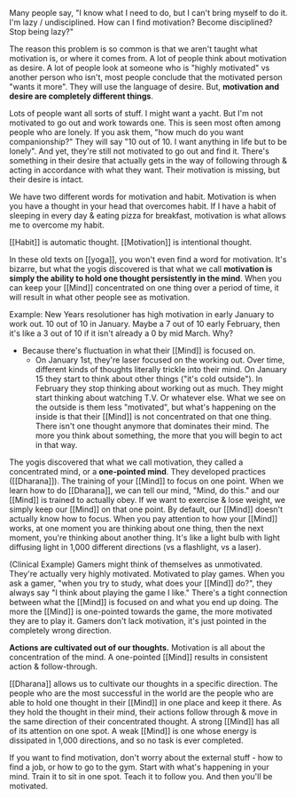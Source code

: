 Many people say, "I know what I need to do, but I can't bring myself to do it. I'm lazy / undisciplined. How can I find motivation? Become disciplined? Stop being lazy?"

The reason this problem is so common is that we aren't taught what motivation is, or where it comes from. A lot of people think about motivation as desire. A lot of people look at someone who is "highly motivated" vs another person who isn't, most people conclude that the motivated person "wants it more". They will use the language of desire. But, **motivation and desire are completely different things**.

Lots of people want all sorts of stuff. I might want a yacht. But I'm not motivated to go out and work towards one. This is seen most often among people who are lonely. If you ask them, "how much do you want companionship?" They will say "10 out of 10. I want anything in life but to be lonely". And yet, they're still not motivated to go out and find it. There's something in their desire that actually gets in the way of following through & acting in accordance with what they want. Their motivation is missing, but their desire is intact.

We have two different words for motivation and habit. Motivation is when you have a thought in your head that overcomes habit. If I have a habit of sleeping in every day & eating pizza for breakfast, motivation is what allows me to overcome my habit. 

[[Habit]] is automatic thought. [[Motivation]] is intentional thought.

In these old texts on [[yoga]], you won't even find a word for motivation. It's bizarre, but what the yogis discovered is that what we call **motivation is simply the ability to hold one thought persistently in the mind**. When you can keep your [[Mind]] concentrated on one thing over a period of time, it will result in what other people see as motivation.

Example: New Years resolutioner has high motivation in early January to work out. 10 out of 10 in January. Maybe a 7 out of 10 early February, then it's like a 3 out of 10 if it isn't already a 0 by mid March. Why?
- Because there's fluctuation in what their [[Mind]] is focused on.
	- On January 1st, they're laser focused on the working out. Over time, different kinds of thoughts literally trickle into their mind. On January 15 they start to think about other things ("it's cold outside"). In February they stop thinking about working out as much. They might start thinking about watching T.V. Or whatever else. What we see on the outside is them less "motivated", but what's happening on the inside is that their [[Mind]] is not concentrated on that one thing. There isn't one thought anymore that dominates their mind. The more you think about something, the more that you will begin to act in that way.

The yogis discovered that what we call motivation, they called a concentrated mind, or a **one-pointed mind**. They developed practices  ([[Dharana]]). The training of your [[Mind]] to focus on one point. When we learn how to do [[Dharana]], we can tell our mind, "Mind, do this." and our [[Mind]] is trained to actually obey. If we want to exercise & lose weight, we simply keep our [[Mind]] on that one point. By default, our [[Mind]] doesn't actually know how to focus. When you pay attention to how your [[Mind]] works, at one moment you are thinking about one thing, then the next moment, you're thinking about another thing. It's like a light bulb with light diffusing light in 1,000 different directions (vs a flashlight, vs a laser).

(Clinical Example)
Gamers might think of themselves as unmotivated. They're actually very highly motivated. Motivated to play games. When you ask a gamer, "when you try to study, what does your [[Mind]] do?", they always say "I think about playing the game I like." There's a tight connection between what the [[Mind]] is focused on and what you end up doing. The more the [[Mind]] is one-pointed towards the game, the more motivated they are to play it. Gamers don't lack motivation, it's just pointed in the completely wrong direction.

**Actions are cultivated out of our thoughts.**
Motivation is all about the concentration of the mind. A one-pointed [[Mind]] results in consistent action & follow-through.

[[Dharana]] allows us to cultivate our thoughts in a specific direction. The people who are the most successful in the world are the people who are able to hold one thought in their [[Mind]] in one place and keep it there. As they hold the thought in their mind, their actions follow through & move in the same direction of their concentrated thought. A strong [[Mind]] has all of its attention on one spot. A weak [[Mind]] is one whose energy is dissipated in 1,000 directions, and so no task is ever completed.

If you want to find motivation, don't worry about the external stuff - how to find a job, or how to go to the gym. Start with what's happening in your mind. Train it to sit in one spot. Teach it to follow you. And then you'll be motivated.